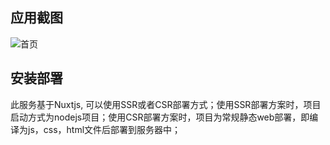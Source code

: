 ## 应用截图

![首页](https://s3.us-west-2.amazonaws.com/secure.notion-static.com/0038cace-6653-42f0-be53-4dc9416df03c/Untitled.png?X-Amz-Algorithm=AWS4-HMAC-SHA256&X-Amz-Content-Sha256=UNSIGNED-PAYLOAD&X-Amz-Credential=AKIAT73L2G45EIPT3X45%2F20220421%2Fus-west-2%2Fs3%2Faws4_request&X-Amz-Date=20220421T041724Z&X-Amz-Expires=86400&X-Amz-Signature=2f283ce24d19b2d45c72756417bf3b1df5d558a1db9e79afc256636458a30a85&X-Amz-SignedHeaders=host&response-content-disposition=filename%20%3D%22Untitled.png%22&x-id=GetObject)


## 安装部署
此服务基于Nuxtjs, 可以使用SSR或者CSR部署方式；使用SSR部署方案时，项目启动方式为nodejs项目；使用CSR部署方案时，项目为常规静态web部署，即编译为js，css，html文件后部署到服务器中；